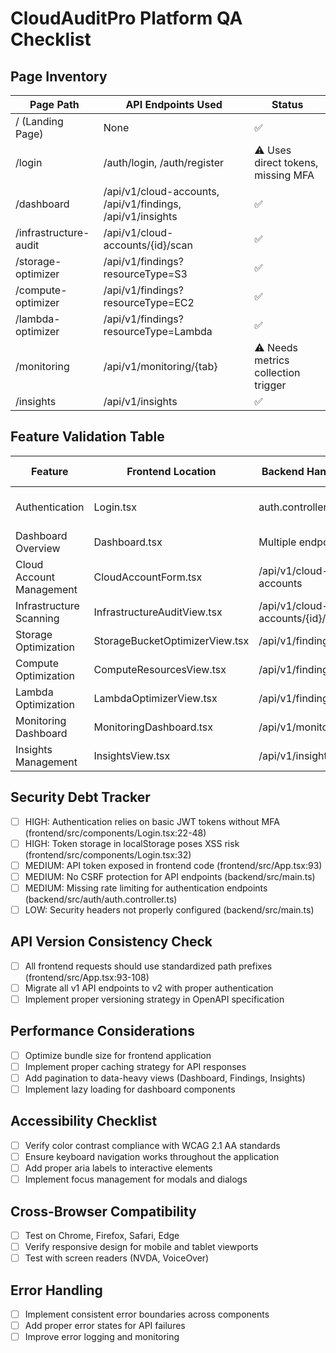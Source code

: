 # CloudAuditPro Platform QA Checklist

## Page Inventory
| Page Path | API Endpoints Used | Status |
|-----------|-------------------|--------|
| / (Landing Page) | None | ✅ |
| /login | /auth/login, /auth/register | ⚠️ Uses direct tokens, missing MFA |
| /dashboard | /api/v1/cloud-accounts, /api/v1/findings, /api/v1/insights | ✅ |
| /infrastructure-audit | /api/v1/cloud-accounts/{id}/scan | ✅ |
| /storage-optimizer | /api/v1/findings?resourceType=S3 | ✅ |
| /compute-optimizer | /api/v1/findings?resourceType=EC2 | ✅ |
| /lambda-optimizer | /api/v1/findings?resourceType=Lambda | ✅ |
| /monitoring | /api/v1/monitoring/{tab} | ⚠️ Needs metrics collection trigger |
| /insights | /api/v1/insights | ✅ |

## Feature Validation Table
| Feature | Frontend Location | Backend Handler | Test Coverage |
|---------|------------------|----------------|--------------|
| Authentication | Login.tsx | auth.controller.ts | ⚠️ Missing MFA tests |
| Dashboard Overview | Dashboard.tsx | Multiple endpoints | ✅ 80% |
| Cloud Account Management | CloudAccountForm.tsx | /api/v1/cloud-accounts | ✅ 75% |
| Infrastructure Scanning | InfrastructureAuditView.tsx | /api/v1/cloud-accounts/{id}/scan | ✅ 70% |
| Storage Optimization | StorageBucketOptimizerView.tsx | /api/v1/findings | ⚠️ 40% |
| Compute Optimization | ComputeResourcesView.tsx | /api/v1/findings | ⚠️ 45% |
| Lambda Optimization | LambdaOptimizerView.tsx | /api/v1/findings | ⚠️ 30% |
| Monitoring Dashboard | MonitoringDashboard.tsx | /api/v1/monitoring | 🔴 15% |
| Insights Management | InsightsView.tsx | /api/v1/insights | ✅ 65% |

## Security Debt Tracker
- [ ] HIGH: Authentication relies on basic JWT tokens without MFA (frontend/src/components/Login.tsx:22-48)
- [ ] HIGH: Token storage in localStorage poses XSS risk (frontend/src/components/Login.tsx:32)
- [ ] MEDIUM: API token exposed in frontend code (frontend/src/App.tsx:93)
- [ ] MEDIUM: No CSRF protection for API endpoints (backend/src/main.ts)
- [ ] MEDIUM: Missing rate limiting for authentication endpoints (backend/src/auth/auth.controller.ts)
- [ ] LOW: Security headers not properly configured (backend/src/main.ts)

## API Version Consistency Check
- [ ] All frontend requests should use standardized path prefixes (frontend/src/App.tsx:93-108)
- [ ] Migrate all v1 API endpoints to v2 with proper authentication
- [ ] Implement proper versioning strategy in OpenAPI specification

## Performance Considerations
- [ ] Optimize bundle size for frontend application
- [ ] Implement proper caching strategy for API responses
- [ ] Add pagination to data-heavy views (Dashboard, Findings, Insights)
- [ ] Implement lazy loading for dashboard components

## Accessibility Checklist
- [ ] Verify color contrast compliance with WCAG 2.1 AA standards
- [ ] Ensure keyboard navigation works throughout the application
- [ ] Add proper aria labels to interactive elements
- [ ] Implement focus management for modals and dialogs

## Cross-Browser Compatibility
- [ ] Test on Chrome, Firefox, Safari, Edge
- [ ] Verify responsive design for mobile and tablet viewports
- [ ] Test with screen readers (NVDA, VoiceOver)

## Error Handling
- [ ] Implement consistent error boundaries across components
- [ ] Add proper error states for API failures
- [ ] Improve error logging and monitoring 